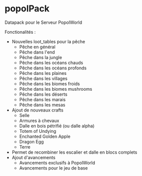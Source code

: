 # popolPack
Datapack pour le Serveur PopolWorld

Fonctionalités :
  - Nouvelles loot_tables pour la pêche
    - Pêche en général
    - Pêche dans l'end
    - Pêche dans la jungle
    - Pêche dans les océans chauds
    - Pêche dans les océans profonds
    - Pêche dans les plaines
    - Pêche dans les villages
    - Pêche dans les biomes froids
    - Pêche dans les biomes mushrooms
    - Pêche dans les déserts
    - Pêche dans les marais
    - Pêche dans les mesas
  - Ajout de nouveaux crafts
    - Selle
    - Armures à chevaux
    - Dalle en bois pétrifié (ou dalle alpha)
    - Totem of Undying
    - Enchanted Golden Apple
    - Dragon Egg
    - Terre
  - Permet de recombiner les escalier et dalle en blocs complets
  - Ajout d'avancements
    - Avancements exclusifs à PopolWorld
    - Avancements pour le jeu de base

